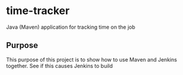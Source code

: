 # time-tracker
Java (Maven) application for tracking time on the job

## Purpose

This purpose of this project is to show how to use Maven and Jenkins together.
See if this causes Jenkins to build
